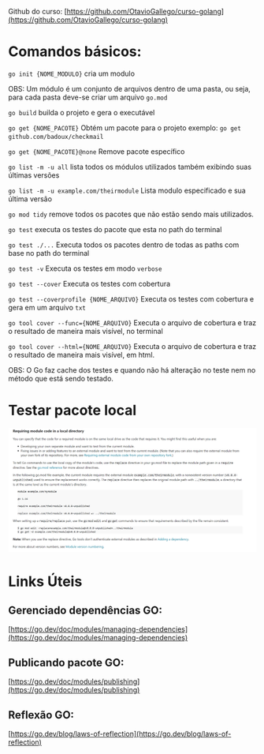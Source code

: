 Github do curso: [https://github.com/OtavioGallego/curso-golang](https://github.com/OtavioGallego/curso-golang)

# Comandos básicos:

`go init {NOME_MODULO}` cria um modulo

OBS: Um módulo é um conjunto de arquivos dentro de uma pasta, ou seja, para cada pasta deve-se criar um arquivo `go.mod`

`go build` builda o projeto e gera o executável

`go get {NOME_PACOTE}` Obtém um pacote para o projeto exemplo: `go get github.com/badoux/checkmail`

`go get {NOME_PACOTE}@none` Remove pacote específico

`go list -m -u all` lista todos os módulos utilizados também exibindo suas últimas versões

`go list -m -u example.com/theirmodule` Lista modulo especificado e sua última versão

`go mod tidy` remove todos os pacotes que não estão sendo mais utilizados.

`go test` executa os testes do pacote que esta no path do terminal

`go test ./...` Executa todos os pacotes dentro de todas as paths com base no path do terminal

`go test -v` Executa os testes em modo `verbose`

`go test --cover` Executa os testes com cobertura

`go test --coverprofile {NOME_ARQUIVO}` Executa os testes com cobertura e gera em um arquivo `txt`

`go tool cover --func={NOME_ARQUIVO}` Executa o arquivo de cobertura e traz o resultado de maneira mais visível, no terminal

`go tool cover --html={NOME_ARQUIVO}` Executa o arquivo de cobertura e traz o resultado de maneira mais visível, em html.

OBS: O Go faz cache dos testes e quando não há alteração no teste nem no método que está sendo testado.

# Testar pacote local 

![testar_pacote_local](Imagens/testar_pacote_local.png)


# Links Úteis

## Gerenciado dependências GO:
[https://go.dev/doc/modules/managing-dependencies](https://go.dev/doc/modules/managing-dependencies)

## Publicando pacote GO:
[https://go.dev/doc/modules/publishing](https://go.dev/doc/modules/publishing)

## Reflexão GO:
[https://go.dev/blog/laws-of-reflection](https://go.dev/blog/laws-of-reflection)